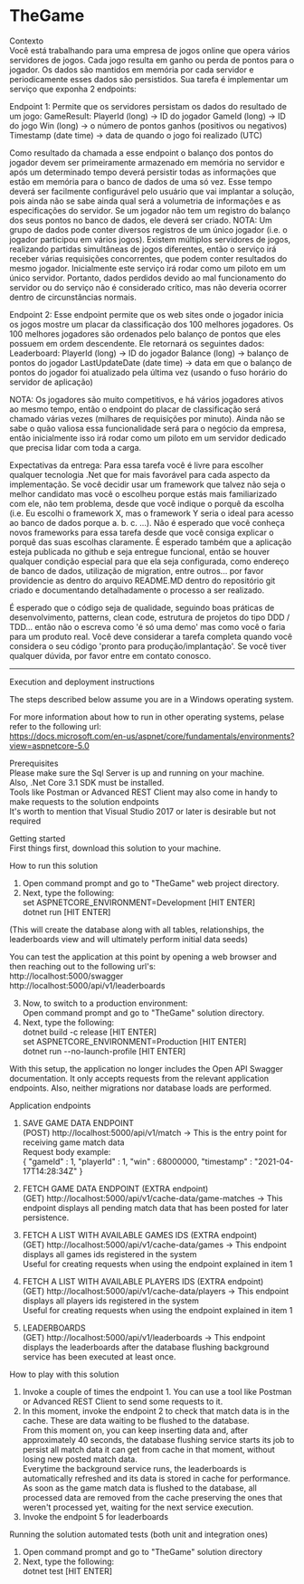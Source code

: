 # TheGame

Contexto<br/>
Você está trabalhando para uma empresa de jogos online que opera vários servidores de jogos. Cada jogo resulta em ganho ou perda de pontos
para o jogador.
Os dados são mantidos em memória por cada servidor e periodicamente esses dados são persistidos. Sua tarefa é implementar um serviço que
exponha 2 endpoints:

Endpoint 1:
Permite que os servidores persistam os dados do resultado de um jogo:
 GameResult: 
   PlayerId (long) -> ID do jogador
   GameId (long) -> ID do jogo 
   Win (long) -> o número de pontos ganhos (positivos ou negativos)
   Timestamp (date time) -> data de quando o jogo foi realizado (UTC)

Como resultado da chamada a esse endpoint o balanço dos pontos do jogador devem ser primeiramente armazenado em memória no servidor
e após um determinado tempo deverá persistir todas as informações que estão em memória para o banco de dados de uma só vez.
Esse tempo deverá ser facilmente configurável pelo usuário que vai implantar a solução, pois ainda não se sabe ainda qual será a 
volumetria de informações e as especificações do servidor. Se um jogador não tem um registro do balanço dos seus pontos no banco de dados,
ele deverá ser criado. NOTA: Um grupo de dados pode conter diversos registros de um único jogador (i.e. o jogador participou em vários
jogos).
Existem múltiplos servidores de jogos, realizando partidas simultâneas de jogos diferentes, então o serviço irá receber várias requisições
concorrentes, que podem conter resultados do mesmo jogador. Inicialmente este serviço irá rodar como um piloto em um único servidor.
Portanto, dados perdidos devido ao mal funcionamento do servidor ou do serviço não é considerado crítico, mas não deveria ocorrer dentro
de circunstâncias normais. 

Endpoint 2: 
Esse endpoint permite que os web sites onde o jogador inicia os jogos mostre um placar da classificação dos 100 melhores jogadores. Os
100 melhores jogadores são ordenados pelo balanço de pontos que eles possuem em ordem descendente.
Ele retornará os seguintes dados:
Leaderboard:
   PlayerId (long) -> ID do jogador
   Balance (long) -> balanço de pontos do jogador
   LastUpdateDate (date time) -> data em que o balanço de pontos do jogador foi atualizado pela última vez (usando o fuso horário do
   servidor de aplicação) 

NOTA:
Os jogadores são muito competitivos, e há vários jogadores ativos ao mesmo tempo, então o endpoint do placar de classificação será chamado
várias vezes (milhares de requisições por minuto). Ainda não se sabe o quão valiosa essa funcionalidade será para o negócio da empresa,
então inicialmente isso irá rodar como um piloto em um servidor dedicado que precisa lidar com toda a carga.

Expectativas da entrega:
Para essa tarefa você é livre para escolher qualquer tecnologia .Net que for mais favorável para cada aspecto da implementação.
Se você decidir usar um framework que talvez não seja o melhor candidato mas você o escolheu porque estás mais familiarizado com ele,
não tem problema, desde que você indique o porquê da escolha (i.e. Eu escolhi o framework X, mas o framework Y seria o ideal para
acesso ao banco de dados porque a. b. c. ...). Não é esperado que você conheça novos frameworks para essa tarefa desde que você consiga
explicar o porquê das suas escolhas claramente.
É esperado também que a aplicação esteja publicada no github e seja entregue funcional, então se houver qualquer condição especial para
que ela seja configurada, como endereço de banco de dados, utilização de migration, entre outros... por favor providencie as dentro do
arquivo README.MD dentro do repositório git criado e documentando detalhadamente o processo a ser realizado.

É esperado que o código seja de qualidade, seguindo boas práticas de desenvolvimento, patterns, clean code, estrutura de projetos do tipo
DDD / TDD... então não o escreva como 'é só uma demo' mas como você o faria para um produto real. Você deve considerar a tarefa completa
quando você considera o seu código 'pronto para produção/implantação'.
Se você tiver qualquer dúvida, por favor entre em contato conosco.

-----------------------------------------------------------------------------------------------------

Execution and deployment instructions

The steps described below assume you are in a Windows operating system.

For more information about how to run in other operating systems, pelase refer to the following url:<br/>
https://docs.microsoft.com/en-us/aspnet/core/fundamentals/environments?view=aspnetcore-5.0

Prerequisites<br/>
Please make sure the Sql Server is up and running on your machine.<br/>
Also, .Net Core 3.1 SDK must be installed.<br/>
Tools like Postman or Advanced REST Client may also come in handy to make requests to the solution endpoints<br/>
It's worth to mention that Visual Studio 2017 or later is desirable but not required<br/>

Getting started<br/>
First things first, download this solution to your machine.

How to run this solution<br/>
1. Open command prompt and go to "TheGame" web project directory.<br/>
2. Next, type the following:<br/>
   set ASPNETCORE_ENVIRONMENT=Development [HIT ENTER]<br/>
   dotnet run [HIT ENTER]<br/>

(This will create the database along with all tables, relationships, the leaderboards view and will ultimately perform initial data seeds)<br/>

You can test the application at this point by opening a web browser and then reaching out to the following url's:<br/>
http://localhost:5000/swagger<br/>
http://localhost:5000/api/v1/leaderboards<br/>

3. Now, to switch to a production environment:<br/>
Open command prompt and go to "TheGame" solution directory.<br/>
4. Next, type the following:<br/>
 dotnet build -c release [HIT ENTER]<br/>
 set ASPNETCORE_ENVIRONMENT=Production [HIT ENTER]<br/>
 dotnet run --no-launch-profile [HIT ENTER]<br/>

With this setup, the application no longer includes the Open API Swagger documentation.
It only accepts requests from the relevant application endpoints.
Also, neither migrations nor database loads are performed.

Application endpoints
1. SAVE GAME DATA ENDPOINT<br/>
(POST) http://localhost:5000/api/v1/match -> This is the entry point for receiving game match data<br/>
Request body example:<br/>
{
    "gameId" : 1,
    "playerId" : 1,
    "win" : 68000000,
    "timestamp" : "2021-04-17T14:28:34Z"
}

2. FETCH GAME DATA ENDPOINT (EXTRA endpoint)<br/>
(GET)  http://localhost:5000/api/v1/cache-data/game-matches -> This endpoint displays all pending match data that has been posted for later persistence.

3. FETCH A LIST WITH AVAILABLE GAMES IDS (EXTRA endpoint)<br/>
(GET)  http://localhost:5000/api/v1/cache-data/games -> This endpoint displays all games ids registered in the system<br/>
Useful for creating requests when using the endpoint explained in item 1

4. FETCH A LIST WITH AVAILABLE PLAYERS IDS  (EXTRA endpoint)<br/>
(GET)  http://localhost:5000/api/v1/cache-data/players -> This endpoint displays all players ids registered in the system<br/>
Useful for creating requests when using the endpoint explained in item 1

5. LEADERBOARDS<br/>
(GET)  http://localhost:5000/api/v1/leaderboards -> This endpoint displays the leaderboards after the database flushing background service
has been executed at least once.

How to play with this solution<br/>
1. Invoke a couple of times the endpoint 1. You can use a tool like Postman or Advanced REST Client to send some requests to it.<br/>
2. In this moment, invoke the endpoint 2 to check that match data is in the cache. These are data waiting to be flushed to the database.<br/>
From this moment on, you can keep inserting data and, after approximately 40 seconds, the database flushing service starts its job to persist all match data
it can get from cache in that moment, without losing new posted match data.<br/>
Everytime the background service runs, the leaderboards is automatically refreshed and its data is stored in cache for performance.
As soon as the game match data is flushed to the database, all processed data are removed from the cache preserving the ones that weren't processed yet,
waiting for the next service execution.<br/>
3. Invoke the endpoint 5 for leaderboards

Running the solution automated tests (both unit and integration ones)
1. Open command prompt and go to "TheGame" solution directory<br/>
2. Next, type the following:<br/>
   dotnet test [HIT ENTER]
